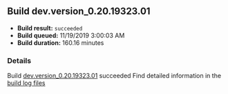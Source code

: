 ## Build dev.version_0.20.19323.01
- **Build result:** `succeeded`
- **Build queued:** 11/19/2019 3:00:03 AM
- **Build duration:** 160.16 minutes
### Details
Build [dev.version_0.20.19323.01](https://winappstudio.visualstudio.com/web/build.aspx?pcguid=a4ef43be-68ce-4195-a619-079b4d9834c2&builduri=vstfs%3a%2f%2f%2fBuild%2fBuild%2f31946) succeeded
Find detailed information in the [build log files]()
